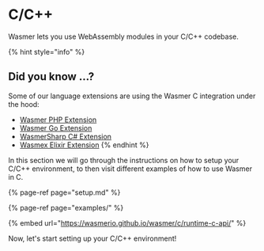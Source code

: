 # C/C++

Wasmer lets you use WebAssembly modules in your C/C++ codebase.

{% hint style="info" %}
## Did you know ...?

Some of our language extensions are using the Wasmer C integration under the hood:

* [Wasmer PHP Extension](https://github.com/wasmerio/php-ext-wasm)
* [Wasmer Go Extension](https://github.com/wasmerio/go-ext-wasm)
* [WasmerSharp C\# Extension](https://github.com/migueldeicaza/WasmerSharp)
* [Wasmex Elixir Extension](https://github.com/tessi/wasmex)
{% endhint %}

In this section we will go through the instructions on how to setup your C/C++ environment, to then visit different examples of how to use Wasmer in C.

{% page-ref page="setup.md" %}

{% page-ref page="examples/" %}

{% embed url="https://wasmerio.github.io/wasmer/c/runtime-c-api/" %}



Now, let's start setting up your C/C++ environment!

